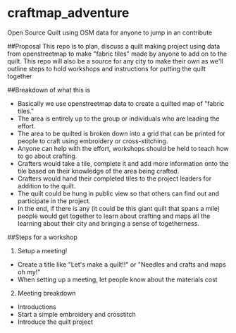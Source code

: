 # craftmap_adventure
Open Source Quilt using OSM data for anyone to jump in an contribute

##Proposal
This repo is to plan, discuss a quilt making project using data from openstreetmap to make "fabric tiles" made by anyone to add on to the quilt. This repo will also be a source for any city to make their own as we'll outline steps to hold workshops and instructions for putting the quilt together

##Breakdown of what this is
* Basically we use openstreetmap data to create a quilted map of "fabric tiles." 
* The area is entirely up to the group or individuals who are leading the effort.
* The area to be quilted is broken down into a grid that can be printed for people to craft using embroidery or cross-stitching.
* Anyone can help with the effort, workshops should be held to teach how to go about crafting.
* Crafters would take a tile, complete it and add more information onto the tile based on their knowledge of the area being crafted.
* Crafters would hand their completed tiles to the project leaders for addition to the quilt.
* The quilt could be hung in public view so that others can find out and participate in the project.
* In the end, if there is any (it could be this giant quilt that spans a mile) people would get together to learn about crafting and maps all the learning about their city and bringing a sense of togetherness.


##Steps for a workshop

1. Setup a meeting!
 * Create a title like "Let's make a quilt!!" or "Needles and crafts and maps oh my!"
 * When setting up a meeting, let people know about the materials cost
2. Meeting breakdown
 * Introductions
 * Start a simple embroidery and crosstitch
 * Introduce the quilt project
